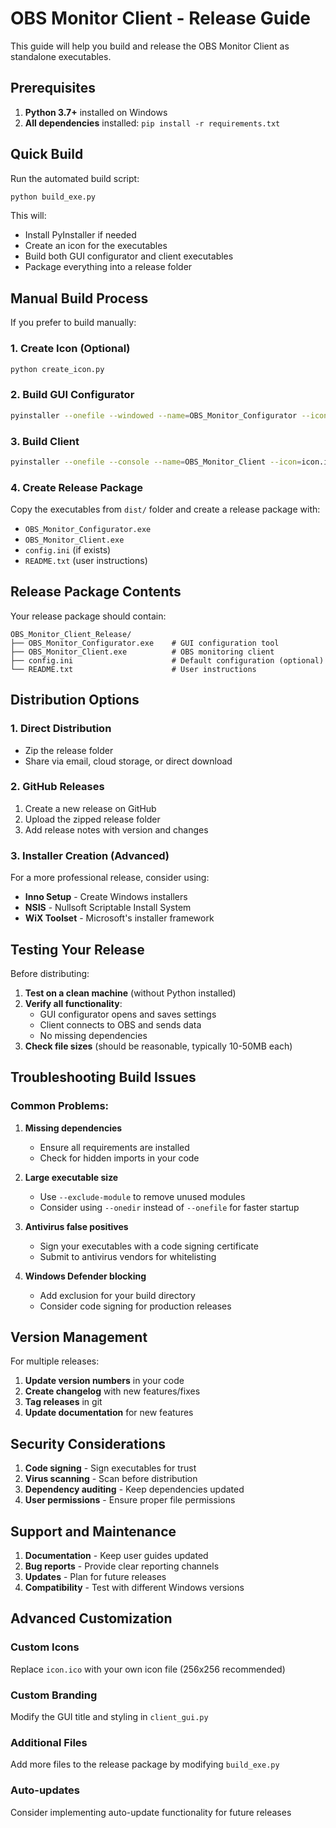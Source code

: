# OBS Monitor Client - Release Guide

This guide will help you build and release the OBS Monitor Client as standalone executables.

## Prerequisites

1. **Python 3.7+** installed on Windows
2. **All dependencies** installed: `pip install -r requirements.txt`

## Quick Build

Run the automated build script:

```bash
python build_exe.py
```

This will:
- Install PyInstaller if needed
- Create an icon for the executables
- Build both GUI configurator and client executables
- Package everything into a release folder

## Manual Build Process

If you prefer to build manually:

### 1. Create Icon (Optional)
```bash
python create_icon.py
```

### 2. Build GUI Configurator
```bash
pyinstaller --onefile --windowed --name=OBS_Monitor_Configurator --icon=icon.ico --add-data=config.ini;. client_gui.py
```

### 3. Build Client
```bash
pyinstaller --onefile --console --name=OBS_Monitor_Client --icon=icon.ico --add-data=config.ini;. client.py
```

### 4. Create Release Package
Copy the executables from `dist/` folder and create a release package with:
- `OBS_Monitor_Configurator.exe`
- `OBS_Monitor_Client.exe`
- `config.ini` (if exists)
- `README.txt` (user instructions)

## Release Package Contents

Your release package should contain:

```
OBS_Monitor_Client_Release/
├── OBS_Monitor_Configurator.exe    # GUI configuration tool
├── OBS_Monitor_Client.exe          # OBS monitoring client
├── config.ini                      # Default configuration (optional)
└── README.txt                      # User instructions
```

## Distribution Options

### 1. Direct Distribution
- Zip the release folder
- Share via email, cloud storage, or direct download

### 2. GitHub Releases
1. Create a new release on GitHub
2. Upload the zipped release folder
3. Add release notes with version and changes

### 3. Installer Creation (Advanced)
For a more professional release, consider using:
- **Inno Setup** - Create Windows installers
- **NSIS** - Nullsoft Scriptable Install System
- **WiX Toolset** - Microsoft's installer framework

## Testing Your Release

Before distributing:

1. **Test on a clean machine** (without Python installed)
2. **Verify all functionality**:
   - GUI configurator opens and saves settings
   - Client connects to OBS and sends data
   - No missing dependencies
3. **Check file sizes** (should be reasonable, typically 10-50MB each)

## Troubleshooting Build Issues

### Common Problems:

1. **Missing dependencies**
   - Ensure all requirements are installed
   - Check for hidden imports in your code

2. **Large executable size**
   - Use `--exclude-module` to remove unused modules
   - Consider using `--onedir` instead of `--onefile` for faster startup

3. **Antivirus false positives**
   - Sign your executables with a code signing certificate
   - Submit to antivirus vendors for whitelisting

4. **Windows Defender blocking**
   - Add exclusion for your build directory
   - Consider code signing for production releases

## Version Management

For multiple releases:

1. **Update version numbers** in your code
2. **Create changelog** with new features/fixes
3. **Tag releases** in git
4. **Update documentation** for new features

## Security Considerations

1. **Code signing** - Sign executables for trust
2. **Virus scanning** - Scan before distribution
3. **Dependency auditing** - Keep dependencies updated
4. **User permissions** - Ensure proper file permissions

## Support and Maintenance

1. **Documentation** - Keep user guides updated
2. **Bug reports** - Provide clear reporting channels
3. **Updates** - Plan for future releases
4. **Compatibility** - Test with different Windows versions

## Advanced Customization

### Custom Icons
Replace `icon.ico` with your own icon file (256x256 recommended)

### Custom Branding
Modify the GUI title and styling in `client_gui.py`

### Additional Files
Add more files to the release package by modifying `build_exe.py`

### Auto-updates
Consider implementing auto-update functionality for future releases 